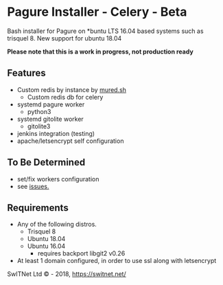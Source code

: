 # Pagure Installer - Celery - Beta
Bash installer for Pagure on *buntu LTS 16.04 based systems such as trisquel 8.
New support for ubuntu 18.04

**Please note that this is a work in progress, not production ready**

## Features
* Custom redis by instance by [mured.sh](https://github.com/switnet-ltd/mured)
    * Custom redis db for celery
* systemd pagure worker
    * python3
* systemd gitolite worker
    * gitolite3
* jenkins integration (testing)
* apache/letsencrypt self configuration


## To Be Determined
* set/fix workers configuration
* see [issues.](https://pagure.io/pagure-installer-trisquel/issues)

## Requirements
* Any of the following distros.
    * Trisquel 8
    * Ubuntu 18.04
    * Ubuntu 16.04
        * requires backport libgit2 v0.26
* At least 1 domain configured, in order to use ssl along with letsencrypt


SwITNet Ltd © - 2018, https://switnet.net/
